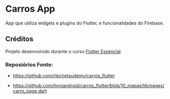 # Carros App
App que utiliza widgets e plugins do Flutter, e funcionalidades do Firebase.
## Créditos
Projeto desenvolvido durante o curso [Flutter Essencial](https://www.udemy.com/course/flutter-essencial/).

### Reposiórios Fonte: 
- <https://github.com/rlechetaudemy/carros_flutter>

- <https://github.com/livroandroid/carros_flutter/blob/10_mapas/lib/pages/carro_page.dart>
